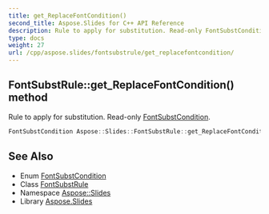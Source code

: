 ```yaml
---
title: get_ReplaceFontCondition()
second_title: Aspose.Slides for C++ API Reference
description: Rule to apply for substitution. Read-only FontSubstCondition.
type: docs
weight: 27
url: /cpp/aspose.slides/fontsubstrule/get_replacefontcondition/
---
```

## FontSubstRule::get_ReplaceFontCondition() method


Rule to apply for substitution. Read-only [FontSubstCondition](../../fontsubstcondition/).

```cpp
FontSubstCondition Aspose::Slides::FontSubstRule::get_ReplaceFontCondition() override
```

## See Also

* Enum [FontSubstCondition](../fontsubstcondition/)
* Class [FontSubstRule](./)
* Namespace [Aspose::Slides](../)
* Library [Aspose.Slides](../../)